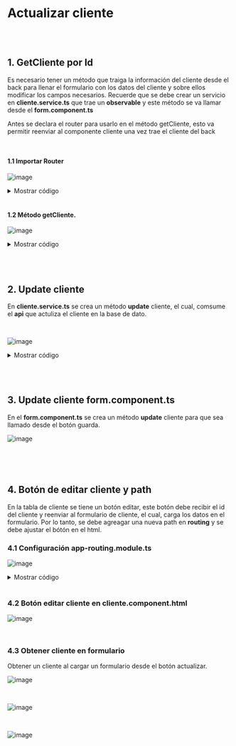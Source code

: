 # Actualizar cliente

<br>
<br>

## 1. GetCliente por Id

Es necesario tener un método que traiga la información del cliente desde el back para llenar el formulario con los datos del cliente y sobre ellos modificar los
campos necesarios. Recuerde que se debe crear un servicio en **cliente.service.ts** que trae un **observable** y este método se va llamar desde el **form.component.ts**

Antes se declara el router para usarlo en el método getCliente, esto va permitir reenviar al componente cliente una vez trae el cliente del back

<br>

#### 1.1 Importar Router

![image](https://user-images.githubusercontent.com/31961588/167054250-5f66079f-073e-4c6e-a9ce-a797799ee9ab.png)

<details><summary>Mostrar código</summary>
<p>
  
```typescript
   import { Router } from '@angular/router';

   constructor(private http: HttpClient,
              private router: Router){
     this.urlApi = environment.apiUrl+'/api';
   }

   
```
</p>
</details>

<br>

#### 1.2 Método getCliente.

![image](https://user-images.githubusercontent.com/31961588/167054156-536f0f32-75fe-4bf0-9610-4d4d3d183901.png)

<details><summary>Mostrar código</summary>
<p>

```typescript
getCliente(id: number): Observable<Cliente>{    
    return this.http.get<Cliente>(`${this.urlApi}/cliente/${id}`).pipe(
      catchError(e=>{
        if(e.status!=401 && e.erro.mensaje){
          this.router.navigate(['/clientes']);
          console.log(e.error.mensaje);
        }
        return throwError(()=>e);
      })
    );
 }
```


</p>
</details>

<br>
<br>
<br>

## 2. Update cliente 

En **cliente.service.ts** se crea un método **update** cliente, el cual, comsume el **api** que actuliza el cliente en la base de dato. 

<br>

![image](https://user-images.githubusercontent.com/31961588/167055487-067ab694-a453-44c7-956a-d347d1157d6f.png)

<details><summary>Mostrar código</summary>
<p>

```typescript
update(cliente: Cliente): Observable<Cliente>{
  return this.http.put<Cliente>(`${this.urlApi}/cliente/${cliente.id}`,cliente).pipe(
    catchError(e=>{
      if(e.status==400){
        return throwError(()=>e);
      }
      if(e.error.mensaje){
        console.error(e.error.mensaje);
      }
      return throwError(()=>e);
    })
  );
}
```

</p>
</details>

<br>
<br>
<br>

## 3. Update cliente form.component.ts

En el **form.component.ts** se crea un método **update** cliente para que sea llamado desde el botón guarda. 

![image](https://user-images.githubusercontent.com/31961588/167056018-629c315d-a082-4993-b516-2afbe4e90ba2.png)

<br>
<br>
<br>

## 4. Botón de editar cliente y path  

En la tabla de cliente se tiene  un botón editar, este botón debe recibir el id del cliente y reenviar al formulario de cliente, el cual, carga los datos en el formulario. Por lo tanto, se debe agreagar una nueva path en **routing** y se debe ajustar el bótón en el html.

### 4.1 Configuración app-routing.module.ts

![image](https://user-images.githubusercontent.com/31961588/167056922-85916b46-6952-400f-afa3-7aa46c5209a9.png)

<details><summary>Mostrar código</summary>
<p>
  
```typescript
 { path: 'clientes/form/:id', component: FormComponent},
```
</p>
</details>

<br>


### 4.2 Botón editar cliente en cliente.component.html

![image](https://user-images.githubusercontent.com/31961588/167057207-0b2b88e4-b4a1-4bae-9065-6937c4e30d9d.png)

<br>


### 4.3 Obtener cliente en formulario

Obtener un cliente al cargar un formulario desde el botón actualizar. 

![image](https://user-images.githubusercontent.com/31961588/167057830-3c644bc7-320b-477a-af52-6d207e4ca0a7.png)

<br>

![image](https://user-images.githubusercontent.com/31961588/167058376-42ed0348-4391-468a-a8df-f07a9143faf9.png)

<br>

![image](https://user-images.githubusercontent.com/31961588/167058449-a7fe7657-ce8d-4b39-a732-c45be2b4dced.png)






